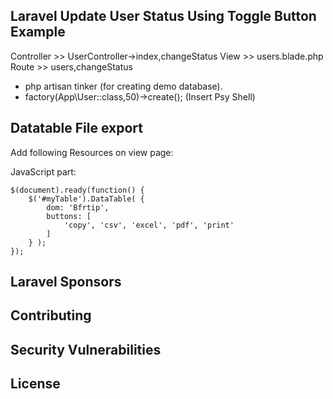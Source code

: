 ## Laravel Update User Status Using Toggle Button Example

Controller >> UserController->index,changeStatus
View >> users.blade.php
Route >> users,changeStatus

- php artisan tinker (for creating demo database).
- factory(App\User::class,50)->create(); (Insert Psy Shell)

## Datatable File export

Add following Resources on view page:
 <link rel="stylesheet" type="text/css" href="https://cdn.datatables.net/1.10.19/css/jquery.dataTables.min.css">
 <link rel="stylesheet" type="text/css" href="https://cdn.datatables.net/buttons/1.5.6/css/buttons.dataTables.min.css">
 <script src="https://cdn.datatables.net/1.10.19/js/jquery.dataTables.min.js"></script>
 <script src="https://cdn.datatables.net/buttons/1.5.6/js/dataTables.buttons.min.js"></script>
 <script src="https://cdn.datatables.net/buttons/1.5.6/js/buttons.flash.min.js"></script>
 <script src="https://cdnjs.cloudflare.com/ajax/libs/jszip/3.1.3/jszip.min.js"></script>
 <script src="https://cdnjs.cloudflare.com/ajax/libs/pdfmake/0.1.53/pdfmake.min.js"></script>
 <script src="https://cdnjs.cloudflare.com/ajax/libs/pdfmake/0.1.53/vfs_fonts.js"></script>
 <script src="https://cdn.datatables.net/buttons/1.5.6/js/buttons.html5.min.js"></script>
 <script src="https://cdn.datatables.net/buttons/1.5.6/js/buttons.print.min.js"></script>

JavaScript part:

	$(document).ready(function() {
	    $('#myTable').DataTable( {
	        dom: 'Bfrtip',
	        buttons: [
	            'copy', 'csv', 'excel', 'pdf', 'print'
	        ]
	    } );
	});


## Laravel Sponsors



## Contributing



## Security Vulnerabilities



## License


